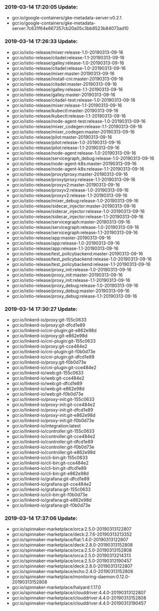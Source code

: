 ### 2019-03-14 17:20:05 Update:

- gcr.io/google-containers/gke-metadata-server:v0.2.1
- gcr.io/google-containers/gke-metadata-server:7c631f64e667357cb20a05c3bb8523b84073ad10
### 2019-03-14 17:26:33 Update:

- gcr.io/istio-release/mixer:release-1.0-20190313-09-16
- gcr.io/istio-release/citadel:release-1.1-20190313-09-16
- gcr.io/istio-release/galley:release-1.0-20190313-09-16
- gcr.io/istio-release/citadel:release-1.0-20190313-09-16
- gcr.io/istio-release/mixer:master-20190313-09-16
- gcr.io/istio-release/install-cni:master-20190313-09-16
- gcr.io/istio-release/citadel:master-20190313-09-16
- gcr.io/istio-release/galley:release-1.1-20190313-09-16
- gcr.io/istio-release/galley:master-20190313-09-16
- gcr.io/istio-release/citadel-test:release-1.0-20190313-09-16
- gcr.io/istio-release/mixer:release-1.1-20190313-09-16
- gcr.io/istio-release/kubectl:master-20190313-09-16
- gcr.io/istio-release/kubectl:release-1.1-20190313-09-16
- gcr.io/istio-release/node-agent-test:release-1.0-20190313-09-16
- gcr.io/istio-release/mixer_codegen:release-1.1-20190313-09-16
- gcr.io/istio-release/mixer_codegen:master-20190313-09-16
- gcr.io/istio-release/pilot:master-20190313-09-16
- gcr.io/istio-release/pilot:release-1.0-20190313-09-16
- gcr.io/istio-release/pilot:release-1.1-20190313-09-16
- gcr.io/istio-release/node-agent:release-1.0-20190313-09-16
- gcr.io/istio-release/servicegraph_debug:release-1.0-20190313-09-16
- gcr.io/istio-release/node-agent-k8s:master-20190313-09-16
- gcr.io/istio-release/node-agent-k8s:release-1.1-20190313-09-16
- gcr.io/istio-release/proxytproxy:master-20190313-09-16
- gcr.io/istio-release/proxytproxy:release-1.1-20190313-09-16
- gcr.io/istio-release/proxyv2:master-20190313-09-16
- gcr.io/istio-release/proxyv2:release-1.0-20190313-09-16
- gcr.io/istio-release/proxyv2:release-1.1-20190313-09-16
- gcr.io/istio-release/mixer_debug:release-1.0-20190313-09-16
- gcr.io/istio-release/sidecar_injector:master-20190313-09-16
- gcr.io/istio-release/sidecar_injector:release-1.0-20190313-09-16
- gcr.io/istio-release/sidecar_injector:release-1.1-20190313-09-16
- gcr.io/istio-release/servicegraph:master-20190313-09-16
- gcr.io/istio-release/servicegraph:release-1.0-20190313-09-16
- gcr.io/istio-release/servicegraph:release-1.1-20190313-09-16
- gcr.io/istio-release/app:master-20190313-09-16
- gcr.io/istio-release/app:release-1.0-20190313-09-16
- gcr.io/istio-release/app:release-1.1-20190313-09-16
- gcr.io/istio-release/test_policybackend:master-20190313-09-16
- gcr.io/istio-release/test_policybackend:release-1.0-20190313-09-16
- gcr.io/istio-release/test_policybackend:release-1.1-20190313-09-16
- gcr.io/istio-release/proxy_init:release-1.0-20190313-09-16
- gcr.io/istio-release/proxy_init:master-20190313-09-16
- gcr.io/istio-release/proxy_init:release-1.1-20190313-09-16
- gcr.io/istio-release/proxy_debug:release-1.0-20190313-09-16
- gcr.io/istio-release/proxy_debug:master-20190313-09-16
- gcr.io/istio-release/proxy_debug:release-1.1-20190313-09-16
### 2019-03-14 17:30:27 Update:

- gcr.io/linkerd-io/proxy:git-155c0633
- gcr.io/linkerd-io/proxy:git-dfcd1e89
- gcr.io/linkerd-io/cni-plugin:git-e862e98d
- gcr.io/linkerd-io/proxy:git-e862e98d
- gcr.io/linkerd-io/cni-plugin:git-155c0633
- gcr.io/linkerd-io/proxy:git-cce484e2
- gcr.io/linkerd-io/cni-plugin:git-f0b0d73e
- gcr.io/linkerd-io/cni-plugin:git-dfcd1e89
- gcr.io/linkerd-io/proxy:git-f0b0d73e
- gcr.io/linkerd-io/cni-plugin:git-cce484e2
- gcr.io/linkerd-io/web:git-155c0633
- gcr.io/linkerd-io/web:git-cce484e2
- gcr.io/linkerd-io/web:git-dfcd1e89
- gcr.io/linkerd-io/web:git-e862e98d
- gcr.io/linkerd-io/web:git-f0b0d73e
- gcr.io/linkerd-io/proxy-init:git-155c0633
- gcr.io/linkerd-io/proxy-init:git-cce484e2
- gcr.io/linkerd-io/proxy-init:git-dfcd1e89
- gcr.io/linkerd-io/proxy-init:git-e862e98d
- gcr.io/linkerd-io/proxy-init:git-f0b0d73e
- gcr.io/linkerd-io/integration:latest
- gcr.io/linkerd-io/controller:git-155c0633
- gcr.io/linkerd-io/controller:git-cce484e2
- gcr.io/linkerd-io/controller:git-dfcd1e89
- gcr.io/linkerd-io/controller:git-f0b0d73e
- gcr.io/linkerd-io/controller:git-e862e98d
- gcr.io/linkerd-io/cli-bin:git-155c0633
- gcr.io/linkerd-io/cli-bin:git-cce484e2
- gcr.io/linkerd-io/cli-bin:git-dfcd1e89
- gcr.io/linkerd-io/cli-bin:git-e862e98d
- gcr.io/linkerd-io/grafana:git-dfcd1e89
- gcr.io/linkerd-io/grafana:git-cce484e2
- gcr.io/linkerd-io/grafana:git-155c0633
- gcr.io/linkerd-io/cli-bin:git-f0b0d73e
- gcr.io/linkerd-io/grafana:git-e862e98d
- gcr.io/linkerd-io/grafana:git-f0b0d73e
### 2019-03-14 17:37:06 Update:

- gcr.io/spinnaker-marketplace/orca:2.5.0-20190313122807
- gcr.io/spinnaker-marketplace/deck:2.7.6-20190313213352
- gcr.io/spinnaker-marketplace/fiat:1.4.0-20190313122807
- gcr.io/spinnaker-marketplace/deck:2.8.0-20190313152808
- gcr.io/spinnaker-marketplace/orca:2.5.0-20190313152808
- gcr.io/spinnaker-marketplace/orca:2.5.0-20190313214313
- gcr.io/spinnaker-marketplace/orca:2.5.0-20190313190457
- gcr.io/spinnaker-marketplace/deck:2.8.0-20190313122807
- gcr.io/spinnaker-marketplace/echo:2.4.0-20190313152808
- gcr.io/spinnaker-marketplace/monitoring-daemon:0.12.0-20190313152808
- gcr.io/spinnaker-marketplace/halyard:1.17.0
- gcr.io/spinnaker-marketplace/clouddriver:4.4.0-20190313122807
- gcr.io/spinnaker-marketplace/clouddriver:4.4.0-20190313152808
- gcr.io/spinnaker-marketplace/clouddriver:4.4.0-20190313190457
